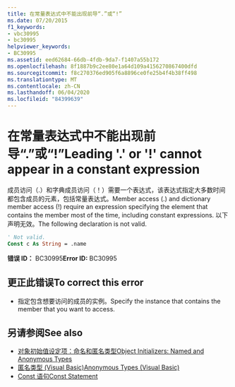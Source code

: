 ```yaml
---
title: 在常量表达式中不能出现前导“.”或“!”
ms.date: 07/20/2015
f1_keywords:
- vbc30995
- bc30995
helpviewer_keywords:
- BC30995
ms.assetid: eed62684-66db-4fdb-9da7-f1407a55b172
ms.openlocfilehash: 8f1887b9c2ee80e1a64d109a4156270867400dfd
ms.sourcegitcommit: f8c270376ed905f6a8896ce0fe25b4f4b38ff498
ms.translationtype: MT
ms.contentlocale: zh-CN
ms.lasthandoff: 06/04/2020
ms.locfileid: "84399639"
---
```

# <a name="leading--or--cannot-appear-in-a-constant-expression"></a><span data-ttu-id="34e5c-102">在常量表达式中不能出现前导“.”或“!”</span><span class="sxs-lookup"><span data-stu-id="34e5c-102">Leading '.' or '!' cannot appear in a constant expression</span></span>
<span data-ttu-id="34e5c-103">成员访问（.）和字典成员访问（！）需要一个表达式，该表达式指定大多数时间都包含成员的元素，包括常量表达式。</span><span class="sxs-lookup"><span data-stu-id="34e5c-103">Member access (.) and dictionary member access (!) require an expression specifying the element that contains the member most of the time, including constant expressions.</span></span> <span data-ttu-id="34e5c-104">以下声明无效。</span><span class="sxs-lookup"><span data-stu-id="34e5c-104">The following declaration is not valid.</span></span>  
  
```vb  
' Not valid.  
Const c As String = .name  
```  
  
 <span data-ttu-id="34e5c-105">**错误 ID：** BC30995</span><span class="sxs-lookup"><span data-stu-id="34e5c-105">**Error ID:** BC30995</span></span>  
  
## <a name="to-correct-this-error"></a><span data-ttu-id="34e5c-106">更正此错误</span><span class="sxs-lookup"><span data-stu-id="34e5c-106">To correct this error</span></span>  
  
- <span data-ttu-id="34e5c-107">指定包含想要访问的成员的实例。</span><span class="sxs-lookup"><span data-stu-id="34e5c-107">Specify the instance that contains the member that you want to access.</span></span>  
  
## <a name="see-also"></a><span data-ttu-id="34e5c-108">另请参阅</span><span class="sxs-lookup"><span data-stu-id="34e5c-108">See also</span></span>

- [<span data-ttu-id="34e5c-109">对象初始值设定项：命名和匿名类型</span><span class="sxs-lookup"><span data-stu-id="34e5c-109">Object Initializers: Named and Anonymous Types</span></span>](../programming-guide/language-features/objects-and-classes/object-initializers-named-and-anonymous-types.md)
- [<span data-ttu-id="34e5c-110">匿名类型 (Visual Basic)</span><span class="sxs-lookup"><span data-stu-id="34e5c-110">Anonymous Types (Visual Basic)</span></span>](../programming-guide/language-features/objects-and-classes/anonymous-types.md)
- [<span data-ttu-id="34e5c-111">Const 语句</span><span class="sxs-lookup"><span data-stu-id="34e5c-111">Const Statement</span></span>](../language-reference/statements/const-statement.md)
